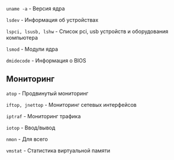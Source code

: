```uname -a``` - Версия ядра

```lsdev``` - Информация об устройствах

```lspci, lsusb, lshw``` - Список pci, usb устройств и оборудования компьютера

```lsmod``` - Модули ядра

```dmidecode``` - Информация о BIOS

## Мониторинг
```atop``` -  Продвинутый мониторинг

```iftop, jnettop``` - Мониторинг сетевых интерфейсов

```iptraf``` - Мониторинг трафика

```iotop``` - Ввод/вывод

```nmon``` - Для всего

```vmstat``` - Статистика виртуальной памяти

